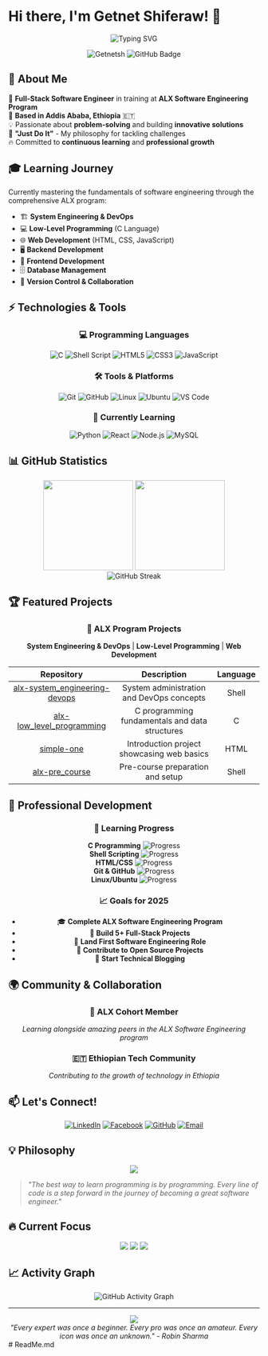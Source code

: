 # Hi there, I'm Getnet Shiferaw! 👋

<div align="center">
  <img src="https://readme-typing-svg.herokuapp.com?font=Fira+Code&size=30&duration=3000&pause=1000&color=36BCF7&center=true&vCenter=true&multiline=true&width=800&height=100&lines=Full-Stack+Software+Engineer;ALX+Software+Engineering+Student;Building+Amazing+Solutions;Just+Do+It!" alt="Typing SVG" />
</div>

<p align="center">
  <img src="https://komarev.com/ghpvc/?username=Getnetsh&label=Profile%20views&color=36bcf7&style=flat" alt="Getnetsh" />
  <img src="https://img.shields.io/github/followers/Getnetsh?label=Followers&style=social" alt="GitHub Badge">
</p>

## 🚀 About Me

🎯 **Full-Stack Software Engineer** in training at **ALX Software Engineering Program**  
📍 **Based in Addis Ababa, Ethiopia** 🇪🇹  
💡 Passionate about **problem-solving** and building **innovative solutions**  
🌟 **"Just Do It"** - My philosophy for tackling challenges  
🔥 Committed to **continuous learning** and **professional growth**

## 🎓 Learning Journey

Currently mastering the fundamentals of software engineering through the comprehensive ALX program:

- 🏗️ **System Engineering & DevOps**
- 💻 **Low-Level Programming** (C Language)
- 🌐 **Web Development** (HTML, CSS, JavaScript)
- 🖥️ **Backend Development**
- 📱 **Frontend Development**
- 🗄️ **Database Management**
- 🔧 **Version Control & Collaboration**

## ⚡ Technologies & Tools

<div align="center">

### 💻 Programming Languages
![C](https://img.shields.io/badge/C-00599C?style=for-the-badge&logo=c&logoColor=white)
![Shell Script](https://img.shields.io/badge/Shell_Script-121011?style=for-the-badge&logo=gnu-bash&logoColor=white)
![HTML5](https://img.shields.io/badge/HTML5-E34F26?style=for-the-badge&logo=html5&logoColor=white)
![CSS3](https://img.shields.io/badge/CSS3-1572B6?style=for-the-badge&logo=css3&logoColor=white)
![JavaScript](https://img.shields.io/badge/JavaScript-F7DF1E?style=for-the-badge&logo=javascript&logoColor=black)

### 🛠️ Tools & Platforms
![Git](https://img.shields.io/badge/Git-F05032?style=for-the-badge&logo=git&logoColor=white)
![GitHub](https://img.shields.io/badge/GitHub-100000?style=for-the-badge&logo=github&logoColor=white)
![Linux](https://img.shields.io/badge/Linux-FCC624?style=for-the-badge&logo=linux&logoColor=black)
![Ubuntu](https://img.shields.io/badge/Ubuntu-E95420?style=for-the-badge&logo=ubuntu&logoColor=white)
![VS Code](https://img.shields.io/badge/VS_Code-007ACC?style=for-the-badge&logo=visual-studio-code&logoColor=white)

### 🌱 Currently Learning
![Python](https://img.shields.io/badge/Python-3776AB?style=for-the-badge&logo=python&logoColor=white)
![React](https://img.shields.io/badge/React-20232A?style=for-the-badge&logo=react&logoColor=61DAFB)
![Node.js](https://img.shields.io/badge/Node.js-43853D?style=for-the-badge&logo=node.js&logoColor=white)
![MySQL](https://img.shields.io/badge/MySQL-4479A1?style=for-the-badge&logo=mysql&logoColor=white)

</div>

## 📊 GitHub Statistics

<div align="center">
  <img height="180em" src="https://github-readme-stats.vercel.app/api?username=Getnetsh&show_icons=true&theme=tokyonight&include_all_commits=true&count_private=true"/>
  <img height="180em" src="https://github-readme-stats.vercel.app/api/top-langs/?username=Getnetsh&layout=compact&langs_count=8&theme=tokyonight"/>
</div>

<div align="center">
  <img src="https://github-readme-streak-stats.herokuapp.com/?user=Getnetsh&theme=tokyonight" alt="GitHub Streak" />
</div>

## 🏆 Featured Projects

<div align="center">

### 🌟 ALX Program Projects
**System Engineering & DevOps** | **Low-Level Programming** | **Web Development**

| Repository | Description | Language |
|:---:|:---:|:---:|
| [alx-system_engineering-devops](https://github.com/Getnetsh/alx-system_engineering-devops) | System administration and DevOps concepts | Shell |
| [alx-low_level_programming](https://github.com/Getnetsh/alx-low_level_programming) | C programming fundamentals and data structures | C |
| [simple-one](https://github.com/Getnetsh/simple-one) | Introduction project showcasing web basics | HTML |
| [alx-pre_course](https://github.com/Getnetsh/alx-pre_course) | Pre-course preparation and setup | Shell |

</div>

## 💼 Professional Development

<div align="center">

### 🎯 Learning Progress
**C Programming** ![Progress](https://progress-bar.dev/75?title=75%25&width=200&color=00599C)  
**Shell Scripting** ![Progress](https://progress-bar.dev/70?title=70%25&width=200&color=121011)  
**HTML/CSS** ![Progress](https://progress-bar.dev/80?title=80%25&width=200&color=E34F26)  
**Git & GitHub** ![Progress](https://progress-bar.dev/85?title=85%25&width=200&color=F05032)  
**Linux/Ubuntu** ![Progress](https://progress-bar.dev/65?title=65%25&width=200&color=FCC624)

### 📈 Goals for 2025
- 🎓 **Complete ALX Software Engineering Program**
- 🚀 **Build 5+ Full-Stack Projects**
- 💼 **Land First Software Engineering Role**
- 🤝 **Contribute to Open Source Projects**
- 📝 **Start Technical Blogging**

</div>

## 🌍 Community & Collaboration

<div align="center">
  
### 🤝 ALX Cohort Member
*Learning alongside amazing peers in the ALX Software Engineering program*

### 🇪🇹 Ethiopian Tech Community
*Contributing to the growth of technology in Ethiopia*

</div>

## 📫 Let's Connect!

<div align="center">

[![LinkedIn](https://img.shields.io/badge/LinkedIn-0077B5?style=for-the-badge&logo=linkedin&logoColor=white)](https://www.linkedin.com/in/getnet-shiferaw/)
[![Facebook](https://img.shields.io/badge/Facebook-1877F2?style=for-the-badge&logo=facebook&logoColor=white)](https://www.facebook.com/getnet.shiferaw.716)
[![GitHub](https://img.shields.io/badge/GitHub-100000?style=for-the-badge&logo=github&logoColor=white)](https://github.com/Getnetsh)
[![Email](https://img.shields.io/badge/Email-D14836?style=for-the-badge&logo=gmail&logoColor=white)](mailto:getnet.shiferaw@example.com)

</div>

## 💡 Philosophy

<div align="center">
  <img src="https://img.shields.io/badge/Motto-Just%20Do%20It!-36BCF7?style=for-the-badge&logo=nike&logoColor=white" />
</div>

> *"The best way to learn programming is by programming. Every line of code is a step forward in the journey of becoming a great software engineer."*

## 🔥 Current Focus

<div align="center">
  <img src="https://img.shields.io/badge/Focus-C%20Programming-00599C?style=for-the-badge&logo=c&logoColor=white" />
  <img src="https://img.shields.io/badge/Learning-System%20Engineering-121011?style=for-the-badge&logo=gnu-bash&logoColor=white" />
  <img src="https://img.shields.io/badge/Building-Web%20Projects-E34F26?style=for-the-badge&logo=html5&logoColor=white" />
</div>

## 📈 Activity Graph

<div align="center">
  <img src="https://github-readme-activity-graph.vercel.app/graph?username=Getnetsh&theme=tokyo-night&bg_color=1a1b27&line=36bcf7&point=70a5fd&color=ffffff&area_color=36bcf7&area=true&hide_border=true" alt="GitHub Activity Graph" />
</div>

---

<div align="center">
  <img src="https://capsule-render.vercel.app/api?type=waving&color=gradient&customColorList=12,20,21&height=100&section=footer&text=Thanks%20for%20visiting!&fontSize=16&fontColor=fff&animation=twinkling&fontAlignY=75"/>
</div>

<div align="center">
  <i>"Every expert was once a beginner. Every pro was once an amateur. Every icon was once an unknown." - Robin Sharma</i>
</div># ReadMe.md
